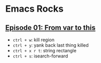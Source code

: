# Emacs Rocks

## [Episode 01: From var to this](http://emacsrocks.com/e01.html)
- `ctrl + w`: kill region
- `ctrl + y`: yank back last thing killed
- `ctrl + x r t`: string rectangle
- `ctrl + s`: isearch-forward
